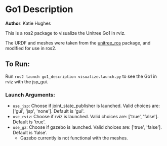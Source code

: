 # Go1 Description

**Author**: Katie Hughes

This is a ros2 package to visualize the Unitree Go1 in rviz. 

The URDF and meshes were taken from the
[unitree_ros](https://github.com/unitreerobotics/unitree_ros) package, and modified for use in ros2.

## To Run:
Run `ros2 launch go1_description visualize.launch.py` to see the Go1 in rviz with the jsp_gui.

### Launch Arguments:
  * `use_jsp`: Choose if joint_state_publisher is launched. Valid choices are: ['gui', 'jsp', 'none']. Default is 'gui'.
  * `use_rviz`: Choose if rviz is launched. Valid choices are: ['true', 'false']. Default is 'true'.
  * `use_gz`: Choose if gazebo is launched. Valid choices are: ['true', 'false']. Default is 'false'.
    * Gazebo currently is not functional with the meshes.